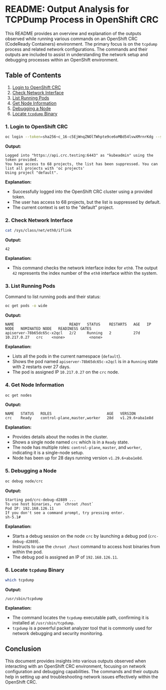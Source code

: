 # README: Output Analysis for TCPDump Process in OpenShift CRC

This README provides an overview and explanation of the outputs observed while running various commands on an OpenShift CRC (CodeReady Containers) environment. The primary focus is on the `tcpdump` process and related network configurations. The commands and their outputs are included to assist in understanding the network setup and debugging processes within an OpenShift environment.

## Table of Contents
1. [Login to OpenShift CRC](#1-login-to-openshift-crc)
2. [Check Network Interface](#2-check-network-interface)
3. [List Running Pods](#3-list-running-pods)
4. [Get Node Information](#4-get-node-information)
5. [Debugging a Node](#5-debugging-a-node)
6. [Locate `tcpdump` Binary](#6-locate-tcpdump-binary)

### 1. Login to OpenShift CRC

```bash
oc login --token=sha256~c_16-c5EjWnqZNOlTWhpte9ce6oMBd54lvwXMrnrKdg --server=https://api.crc.testing:6443
```

**Output:**
```
Logged into "https://api.crc.testing:6443" as "kubeadmin" using the token provided.
You have access to 68 projects, the list has been suppressed. You can list all projects with 'oc projects'
Using project "default".
```

**Explanation:**
- Successfully logged into the OpenShift CRC cluster using a provided token.
- The user has access to 68 projects, but the list is suppressed by default.
- The current context is set to the "default" project.

### 2. Check Network Interface

```bash
cat /sys/class/net/eth0/iflink
```

**Output:**
```
42
```

**Explanation:**
- This command checks the network interface index for `eth0`. The output `42` represents the index number of the `eth0` interface within the system.

### 3. List Running Pods

Command to list running pods and their status:

```bash
oc get pods -o wide
```

**Output:**
```
NAME                         READY   STATUS    RESTARTS   AGE   IP            NODE   NOMINATED NODE   READINESS GATES
apiserver-78b65dc65c-x2qcl   2/2     Running   2          27d   10.217.0.27   crc    <none>           <none>
```

**Explanation:**
- Lists all the pods in the current namespace (`default`).
- Shows the pod named `apiserver-78b65dc65c-x2qcl` is in a `Running` state with 2 restarts over 27 days.
- The pod is assigned IP `10.217.0.27` on the `crc` node.

### 4. Get Node Information

```bash
oc get nodes
```

**Output:**
```
NAME   STATUS   ROLES                         AGE   VERSION
crc    Ready    control-plane,master,worker   28d   v1.29.6+aba1e8d
```

**Explanation:**
- Provides details about the nodes in the cluster.
- Shows a single node named `crc` which is in a `Ready` state.
- The node has multiple roles: `control-plane`, `master`, and `worker`, indicating it is a single-node setup.
- Node has been up for 28 days running version `v1.29.6+aba1e8d`.

### 5. Debugging a Node

```bash
oc debug node/crc
```

**Output:**
```
Starting pod/crc-debug-d2889 ...
To use host binaries, run `chroot /host`
Pod IP: 192.168.126.11
If you don't see a command prompt, try pressing enter.
sh-5.1#
```

**Explanation:**
- Starts a debug session on the node `crc` by launching a debug pod (`crc-debug-d2889`).
- Instructs to use the `chroot /host` command to access host binaries from within the pod.
- The debug pod is assigned an IP of `192.168.126.11`.

### 6. Locate `tcpdump` Binary

```bash
which tcpdump
```

**Output:**
```
/usr/sbin/tcpdump
```

**Explanation:**
- The command locates the `tcpdump` executable path, confirming it is installed at `/usr/sbin/tcpdump`.
- `tcpdump` is a powerful packet analyzer tool that is commonly used for network debugging and security monitoring.

## Conclusion

This document provides insights into various outputs observed when interacting with an OpenShift CRC environment, focusing on network configuration and debugging capabilities. The commands and their outputs help in setting up and troubleshooting network issues effectively within the OpenShift CRC.
